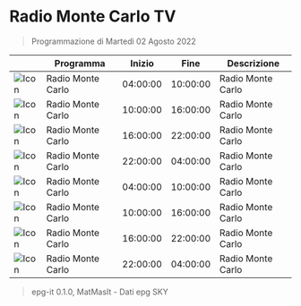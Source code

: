 # Radio Monte Carlo TV
> Programmazione di Martedì 02 Agosto 2022

||Programma|Inizio|Fine|Descrizione|
|---|---|---|---|---|
|![Icon](https://guidatv.sky.it/uuid/Musica_Cover_Ein_MY0UX.png)|Radio Monte Carlo|04:00:00|10:00:00|Radio Monte Carlo
|![Icon](https://guidatv.sky.it/uuid/Musica_Cover_Ein_MY0UX.png)|Radio Monte Carlo|10:00:00|16:00:00|Radio Monte Carlo
|![Icon](https://guidatv.sky.it/uuid/Musica_Cover_Ein_MY0UX.png)|Radio Monte Carlo|16:00:00|22:00:00|Radio Monte Carlo
|![Icon](https://guidatv.sky.it/uuid/Musica_Cover_Ein_MY0UX.png)|Radio Monte Carlo|22:00:00|04:00:00|Radio Monte Carlo
|![Icon](https://guidatv.sky.it/uuid/Musica_Cover_Ein_MY0UX.png)|Radio Monte Carlo|04:00:00|10:00:00|Radio Monte Carlo
|![Icon](https://guidatv.sky.it/uuid/Musica_Cover_Ein_MY0UX.png)|Radio Monte Carlo|10:00:00|16:00:00|Radio Monte Carlo
|![Icon](https://guidatv.sky.it/uuid/Musica_Cover_Ein_MY0UX.png)|Radio Monte Carlo|16:00:00|22:00:00|Radio Monte Carlo
|![Icon](https://guidatv.sky.it/uuid/Musica_Cover_Ein_MY0UX.png)|Radio Monte Carlo|22:00:00|04:00:00|Radio Monte Carlo



 > epg-it 0.1.0, MatMasIt - Dati epg SKY